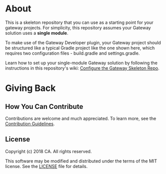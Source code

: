 # About
This is a skeleton repository that you can use as a starting point for your gateway projects. For simplicity, this repository assumes your Gateway solution uses a **single module**. 

To make use of the Gateway Developer plugin, your Gateway project should be structured like a typical Gradle project like the one shown here, which requires two configuration files - build.gradle and settings.gradle. 

Learn how to set up your single-module Gateway solution by following the instructions in this repository's wiki: [Configure the Gateway Skeleton Repo](https://github.com/CAAPIM/gateway-developer-skeleton-repo/wiki/configure-gateway-skeleton-repo).

# Giving Back
## How You Can Contribute
Contributions are welcome and much appreciated. To learn more, see the [Contribution Guidelines][contributing].

## License

Copyright (c) 2018 CA. All rights reserved.

This software may be modified and distributed under the terms
of the MIT license. See the [LICENSE][license-link] file for details.


 [license-link]: /LICENSE
 [contributing]: /CONTRIBUTING.md

